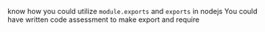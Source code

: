 know how you could utilize `module.exports` and `exports` in nodejs
You could have written code assessment to make export and require
